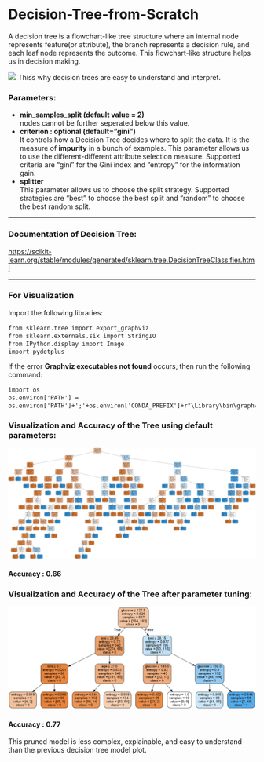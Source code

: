 # Decision-Tree-from-Scratch
A decision tree is a flowchart-like tree structure where an internal node represents feature(or attribute), the branch represents a decision rule, and each leaf node represents the outcome. This flowchart-like structure helps us in decision making.

<img src="https://res.cloudinary.com/dyd911kmh/image/upload/f_auto,q_auto:best/v1545934190/1_r5ikdb.png">
Thiss why decision trees are easy to understand and interpret.
<p> <h3> Parameters: </h3> </p>
<ul>
  <li><b>min_samples_split (default value = 2)</b></li>
  nodes cannot be further seperated below this value. 
  <li><b> criterion : optional (default=”gini”)  </b></li>
  It controls how a Decision Tree decides where to split the data. 
  It is the measure of <b>impurity</b> in a bunch of examples. 
   This parameter allows us to use the different-different attribute selection measure. Supported criteria are “gini” for the Gini index and “entropy” for the information gain.
  <li> <b> splitter </b></li>
  This parameter allows us to choose the split strategy. Supported strategies are “best” to choose the best split and “random” to choose the best random split.
  </ul>
 <hr>                                                                                                 </hr>
<h3> Documentation of Decision Tree: </h3>
<a href="https://scikit-learn.org/stable/modules/generated/sklearn.tree.DecisionTreeClassifier.html">https://scikit-learn.org/stable/modules/generated/sklearn.tree.DecisionTreeClassifier.html</a>
<hr> </hr>
<h3> For Visualization </h3>
<p> Import the following libraries: </p>

```
from sklearn.tree import export_graphviz
from sklearn.externals.six import StringIO
from IPython.display import Image
import pydotplus
```
If the error **Graphviz executables not found** occurs, then run the following command:
```
import os
os.environ['PATH'] = os.environ['PATH']+';'+os.environ['CONDA_PREFIX']+r"\Library\bin\graphviz"
```
<p> <h3> Visualization and Accuracy of the Tree using default parameters: </h3> </p>
<img src="https://github.com/geekquad/Decision-Tree-from-Scratch/blob/master/without_param_tune.png">
<h4> Accuracy : 0.66 </h4>
<p> <h3> Visualization and Accuracy of the Tree after parameter tuning: </h3> </p>
<img src="https://github.com/geekquad/Decision-Tree-from-Scratch/blob/master/with_param_tune.png">
<h4> Accuracy : 0.77 </h4>
This pruned model is less complex, explainable, and easy to understand than the previous decision tree model plot.
                                                                                                
